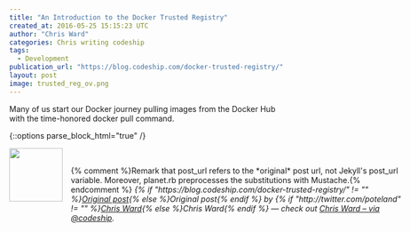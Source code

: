 ```yaml
---
title: "An Introduction to the Docker Trusted Registry"
created_at: 2016-05-25 15:15:23 UTC
author: "Chris Ward"
categories: Chris writing codeship
tags: 
  - Development
publication_url: "https://blog.codeship.com/docker-trusted-registry/"
layout: post
image: trusted_reg_ov.png
---
```

Many of us start our Docker journey pulling images from the Docker Hub with the time-honored docker pull command.


{::options parse_block_html="true" /}
<div class="author">
   <img src="http://www.rss-specifications.com/rss-spec-rss.gif" style="width: 96px; height: 96;">
   <span style="position: absolute; padding: 32px 15px;">{% comment %}Remark that post_url refers to the *original* post url, not Jekyll's post_url variable. Moreover, planet.rb preprocesses the substitutions with Mustache.{% endcomment %}
      <i>{% if "https://blog.codeship.com/docker-trusted-registry/" != "" %}<a href="https://blog.codeship.com/docker-trusted-registry/">Original post</a>{% else %}Original post{% endif %} by {% if "http://twitter.com/poteland" != "" %}<a href="http://twitter.com/poteland">Chris Ward</a>{% else %}Chris Ward{% endif %} &mdash; check out <a href="https://blog.codeship.com">Chris Ward – via @codeship</a>.</i>
  </span>
</div>
